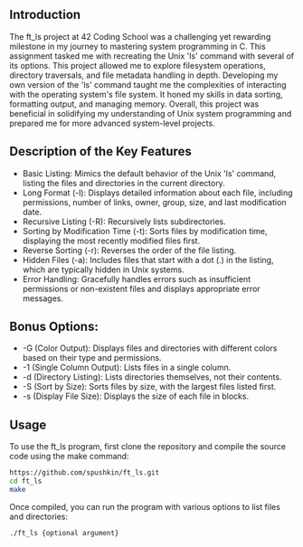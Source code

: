 ## Introduction

The ft_ls project at 42 Coding School was a challenging yet rewarding milestone in my journey to mastering system programming in C. This assignment tasked me with recreating the Unix 'ls' command with several of its options. This project allowed me to explore filesystem operations, directory traversals, and file metadata handling in depth. Developing my own version of the 'ls' command taught me the complexities of interacting with the operating system's file system. It honed my skills in data sorting, formatting output, and managing memory. Overall, this project was beneficial in solidifying my understanding of Unix system programming and prepared me for more advanced system-level projects.

## Description of the Key Features

* Basic Listing: Mimics the default behavior of the Unix 'ls' command, listing the files and directories in the current directory.
* Long Format (-l): Displays detailed information about each file, including permissions, number of links, owner, group, size, and last modification date.
* Recursive Listing (-R): Recursively lists subdirectories.
* Sorting by Modification Time (-t): Sorts files by modification time, displaying the most recently modified files first.
* Reverse Sorting (-r): Reverses the order of the file listing.
* Hidden Files (-a): Includes files that start with a dot (.) in the listing, which are typically hidden in Unix systems.
* Error Handling: Gracefully handles errors such as insufficient permissions or non-existent files and displays appropriate error messages.

## Bonus Options:

* -G (Color Output): Displays files and directories with different colors based on their type and permissions.
* -1 (Single Column Output): Lists files in a single column.
* -d (Directory Listing): Lists directories themselves, not their contents.
* -S (Sort by Size): Sorts files by size, with the largest files listed first.
* -s (Display File Size): Displays the size of each file in blocks.

## Usage

To use the ft_ls program, first clone the repository and compile the source code using the make command:

```bash
https://github.com/spushkin/ft_ls.git
cd ft_ls
make
```
Once compiled, you can run the program with various options to list files and directories:

```bash
./ft_ls {optional argument}
```
